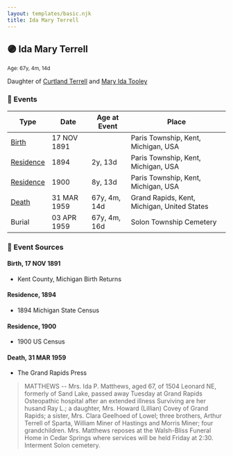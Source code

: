 ```yaml
---
layout: templates/basic.njk
title: Ida Mary Terrell
---
```

## 🟣 Ida Mary Terrell
<small>Age: 67y, 4m, 14d</small>

Daughter of [Curtland Terrell](/people/4/47972604) and [Mary Ida Tooley](/people/5/52009861)

### 📆 Events

Type | Date | Age at Event | Place
------ | ------ | ------ | ------
[Birth](#event-event-2) | 17 NOV 1891 |  | Paris Township, Kent, Michigan, USA
[Residence](#event-event-0) | 1894 | 2y, 13d | Paris Township, Kent, Michigan, USA
[Residence](#event-event-1) | 1900 | 8y, 13d | Paris Township, Kent, Michigan, USA
[Death](#event-event-5) | 31 MAR 1959 | 67y, 4m, 14d | Grand Rapids, Kent, Michigan, United States
Burial | 03 APR 1959 | 67y, 4m, 16d | Solon Township Cemetery

### 📰 Event Sources

#### <a id="event-event-2"></a> Birth, 17 NOV 1891
* Kent County, Michigan Birth Returns

#### <a id="event-event-0"></a> Residence, 1894
* 1894 Michigan State Census

#### <a id="event-event-1"></a> Residence, 1900
* 1900 US Census

#### <a id="event-event-5"></a> Death, 31 MAR 1959
* The Grand Rapids Press
>   
  > MATTHEWS -- Mrs. Ida P. Matthews, aged 67, of 1504 Leonard NE, formerly of Sand Lake, passed away Tuesday at Grand Rapids Osteopathic hospital after an extended illness Surviving are her husand Ray L.; a daughter, Mrs. Howard (Lillian) Covey of Grand Rapids; a sister, Mrs. Clara Geelhoed of Lowel; three brothers, Arthur Terrell of Sparta, William Miner of Hastings and Morris Miner; four grandchildren. Mrs. Matthews reposes at the Walsh-Bliss Funeral Home in Cedar Springs where services will be held Friday at 2:30. Interment Solon cemetery.
